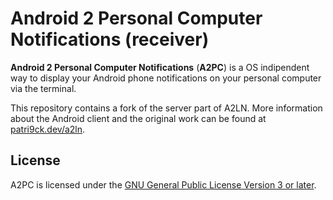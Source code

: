 # Android 2 Personal Computer Notifications (receiver)

**Android 2 Personal Computer Notifications** (**A2PC**) is a OS indipendent way to display your Android phone notifications on your personal computer via the terminal. 

This repository contains a fork of the server part of A2LN. More information about the Android client and the original work can be found at [patri9ck.dev/a2ln](https://patri9ck.dev/a2ln/).

## License

A2PC is licensed under the [GNU General Public License Version 3 or later](COPYING).
